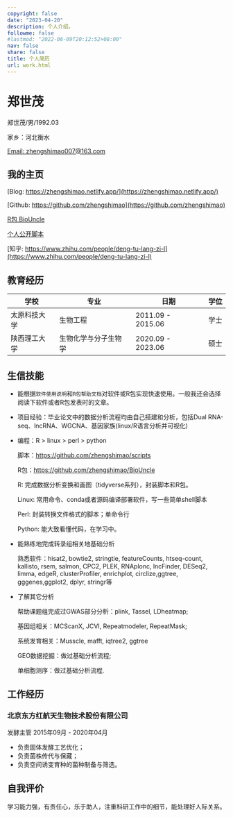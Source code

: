 ```yaml
---
copyright: false
date: "2023-04-20"
description: 个人介绍。
followme: false
#lastmod: "2022-06-09T20:12:52+08:00"
nav: false
share: false
title: 个人简历
url: work.html
---
```






# 郑世茂

<i class="fa fa-user"></i> 郑世茂/男/1992.03<br>

<i class="fa fa-home"></i>家乡：河北衡水<br>

<i class="fa fa-envelope"></i>[Email: zhengshimao007@163.com](mailto:zhengshimao007@163.com) 

## 我的主页

<i class="fa fa-home"></i> [Blog: https://zhengshimao.netlify.app/](https://zhengshimao.netlify.app/)  <br>

<i class="fa fa-github"></i> [Github: https://github.com/zhengshimao](https://github.com/zhengshimao)    

[R包 BioUncle](https://github.com/zhengshimao/BioUncle)    

[个人公开脚本](https://github.com/zhengshimao/scripts)<br>

<i class="fa fa-book"></i>[知乎: https://www.zhihu.com/people/deng-tu-lang-zi-l](https://www.zhihu.com/people/deng-tu-lang-zi-l) <br>

## 教育经历

| <i class="fa fa-university"></i> 学校 | <i class="fa fa-book-open"></i> 专业 | <i class="fa fa-calendar-alt"></i> 日期 | <i class="fa fa-user-graduate"></i> 学位 |
| ------------------------------------- | ------------------------------------ | --------------------------------------- | ---------------------------------------- |
| 太原科技大学                          | 生物工程                             | 2011.09 - 2015.06                       | 学士                                     |
| 陕西理工大学                          | 生物化学与分子生物学                 | 2020.09 - 2023.06                       | 硕士                                     |

## 生信技能

- 能根据`软件使用说明`和`R包帮助文档`对软件或R包实现快速使用。一般我还会选择阅读下软件或者R包发表时的文章。

- 项目经验：毕业论文中的数据分析流程均由自己搭建和分析，包括Dual RNA-seq、lncRNA、WGCNA、基因家族(linux/R语言分析并可视化)

- 编程：R > linux > perl > python

  脚本：https://github.com/zhengshimao/scripts

  R包：https://github.com/zhengshimao/BioUncle

  R: 完成数据分析变换和画图（tidyverse系列），封装脚本和R包。

  Linux: 常用命令、conda或者源码编译部署软件，写一些简单shell脚本

  Perl:  封装转换文件格式的脚本；单命令行

  Python: 能大致看懂代码，在学习中。

- 能熟练地完成转录组相关地基础分析

  熟悉软件：hisat2, bowtie2, stringtie, featureCounts, htseq-count, kallisto, rsem, salmon, CPC2, PLEK, RNAplonc, lncFinder, DESeq2, limma, edgeR, clusterProfiler, enrichplot, circlize,ggtree, gggenes,ggplot2, dplyr, stringr等
- 了解其它分析

  帮助课题组完成过GWAS部分分析：plink, Tassel, LDheatmap;

  基因组相关：MCScanX, JCVI, Repeatmodeler, RepeatMask;

  系统发育相关：Musscle, mafft, iqtree2, ggtree

  GEO数据挖掘：做过基础分析流程;

  单细胞测序：做过基础分析流程.


## 工作经历

### 北京东方红航天生物技术股份有限公司

 发酵主管   2015年09月 - 2020年04月

- 负责固体发酵工艺优化；
- 负责菌株传代与保藏；
- 负责空间诱变育种的菌种制备与筛选。

## 自我评价

学习能力强，有责任心，乐于助人，注重科研工作中的细节，能处理好人际关系。

<head> 
    <script defer src="https://use.fontawesome.com/releases/v5.0.13/js/all.js"></script> 
    <script defer src="https://use.fontawesome.com/releases/v5.0.13/js/v4-shims.js"></script> 
</head> 
<link rel="stylesheet" href="https://use.fontawesome.com/releases/v5.0.13/css/all.css">
